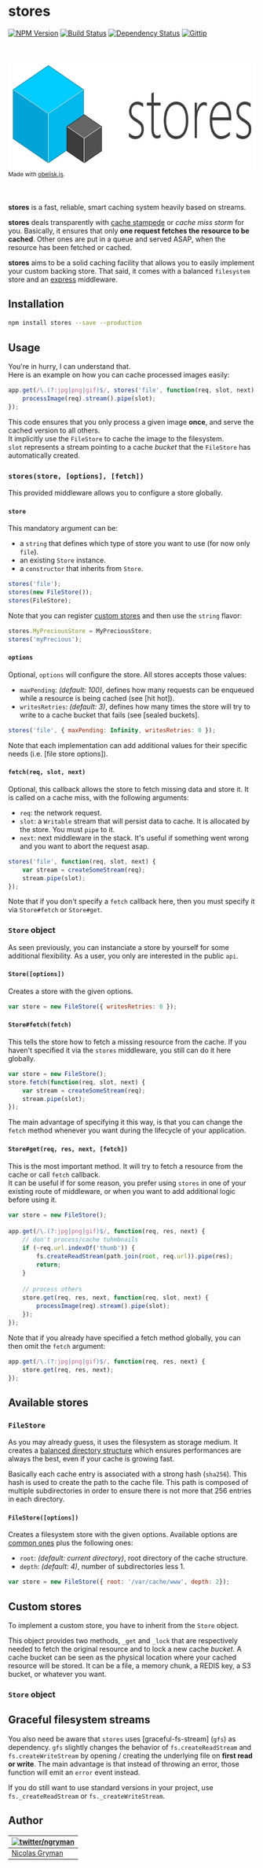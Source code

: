 # stores

[![NPM Version][npm-badge]][npm-url] [![Build Status][travis-image]][travis-url] [![Dependency Status][gemnasium-image]][gemnasium-url] [![Gittip][gittip-image]][gittip-url]

<br>

<p>
  <img width="690" height="224" src="https://github.com/ngryman/stores/raw/master/stores.jpg" alt="stores">
  <br>
  <sup>Made with <a href="https://github.com/nosir/obelisk.js">obelisk.js</a>.</sup>
</p>

<br>

**stores** is a fast, reliable, smart caching system heavily based on streams.

**stores** deals transparently with [cache stampede] or *cache miss storm* for you.
Basically, it ensures that only **one request fetches the resource to be cached**.
Other ones are put in a queue and served ASAP, when the resource has been fetched or cached.

**stores** aims to be a solid caching facility that allows you to easily implement your custom backing store.
That said, it comes with a balanced `filesystem` store and an [express] middleware.

[cache stampede]: http://en.wikipedia.org/wiki/Cache_stampede
[express]: http://expressjs.com

## Installation

```bash
npm install stores --save --production
```

## Usage

You're in hurry, I can understand that.<br>
Here is an example on how you can cache processed images easily:

```javascript
app.get(/\.(?:jpg|png|gif)$/, stores('file', function(req, slot, next) {
	processImage(req).stream().pipe(slot);
});
```

This code ensures that you only process a given image **once**, and serve the cached version to all others.<br>
It implicitly use the `FileStore` to cache the image to the filesystem.<br>
`slot` represents a stream pointing to a cache *bucket* that the `FileStore` has automatically created.

### `stores(store, [options], [fetch])`

This provided middleware allows you to configure a store globally.

#### `store`

This mandatory argument can be:
 - a `string` that defines which type of store you want to use (for now only `file`).
 - an existing `Store` instance.
 - a `constructor` that inherits from `Store`.

```javascript
stores('file');
stores(new FileStore());
stores(FileStore);
```

Note that you can register [custom stores] and then use the `string` flavor:
```javascript
stores.MyPreciousStore = MyPreciousStore;
stores('myPrecious');
```

#### `options`

Optional, `options` will configure the store. All stores accepts those values:
 - `maxPending`: *(default: 100)*, defines how many requests can be enqueued while a resource is being cached (see [hit hot]).
 - `writesRetries`: *(default: 3)*, defines how many times the store will try to write to a cache bucket that fails (see [sealed buckets].

```javascript
stores('file', { maxPending: Infinity, writesRetries: 0 });
```

Note that each implementation can add additional values for their specific needs (i.e. [file store options]).

#### `fetch(req, slot, next)`

Optional, this callback allows the store to fetch missing data and store it. It is called on a cache miss, with the following arguments:
 - `req`: the network request.
 - `slot`: a `Writable` stream that will persist data to cache. It is allocated by the store. You must `pipe` to it.
 - `next`: next middleware in the stack. It's useful if something went wrong and you want to abort the request asap.

```javascript
stores('file', function(req, slot, next) {
	var stream = createSomeStream(req);
	stream.pipe(slot);
});
```

Note that if you don't specify a `fetch` callback here, then you must specify it via `Store#fetch` or `Store#get`.

### `Store` object

As seen previously, you can instanciate a store by yourself for some additional flexibility. As a user, you only are interested in the public `api`.

#### `Store([options])`

Creates a store with the given options.
```javascript
var store = new FileStore({ writesRetries: 0 });
```

#### `Store#fetch(fetch)`

This tells the store how to fetch a missing resource from the cache. If you haven't specified it via the `stores` middleware, you still can do it here globally.

```javascript
var store = new FileStore();
store.fetch(function(req, slot, next) {
	var stream = createSomeStream(req);
	stream.pipe(slot);
});
```

The main advantage of specifying it this way, is that you can change the `fetch` method whenever you want during the lifecycle of your application.

#### `Store#get(req, res, next, [fetch])`

This is the most important method. It will try to fetch a resource from the cache or call `fetch` callback.<br>
It can be useful if for some reason, you prefer using `stores` in one of your existing route of middleware, or when you want to add additional logic before using it.

```javascript
var store = new FileStore();

app.get(/\.(?:jpg|png|gif)$/, function(req, res, next) {
	// don't process/cache tuhmbnails
	if (~req.url.indexOf('thumb')) {
		fs.createReadStream(path.join(root, req.url)).pipe(res);
		return;
	}

	// process others
	store.get(req, res, next, function(req, slot, next) {
		processImage(req).stream().pipe(slot);
	});
});
```

Note that if you already have specified a fetch method globally, you can then omit the `fetch` argument:
```javascript
app.get(/\.(?:jpg|png|gif)$/, function(req, res, next) {
	store.get(req, res, next);
});
```

[custom stores]: #custom-stores

## Available stores

### `FileStore`

As you may already guess, it uses the filesystem as storage medium. It creates a [balanced directory structure] which ensures performances are always the best, even if your cache is growing fast.

Basically each cache entry is associated with a strong hash (`sha256`). This hash is used to create the path to the cache file. This path is composed of multiple subdirectories in order to ensure there is not more that 256 entries in each directory.

#### `FileStore([options])`

Creates a filesystem store with the given options. Available options are [common ones] plus the following ones:
 - `root`: *(default: current directory)*, root directory of the cache structure.
 - `depth`: *(default: 4)*, number of subdirectories less 1.

```javascript
var store = new FileStore({ root: '/var/cache/www', depth: 2});
```

[common ones]: #options

[balanced directory structure]: http://michaelandrews.typepad.com/the_technical_times/2009/10/creating-a-hashed-directory-structure.html

## Custom stores

To implement a custom store, you have to inherit from the `Store` object.

This object provides two methods, `_get` and `_lock` that are respectively needed to fetch the original resource and to lock a new cache *bucket*. A cache bucket can be seen as the physical location where your cached resource will be
stored. It can be a file, a memory chunk, a REDIS key, a S3 bucket, or whatever you want.

### `Store` object

## Graceful filesystem streams

You also need be aware that `stores` uses [graceful-fs-stream] (`gfs`) as dependency. `gfs` slightly changes the behavior of `fs.createReadStream` and `fs.createWriteStream` by opening / creating the underlying file on **first read or write**. The main advantage is that instead of throwing an error, those function will emit an `error` event instead.

If you do still want to use standard versions in your project, use `fs._createReadStream` or `fs._createWriteStream`.

## Author

| [![twitter/ngryman](http://gravatar.com/avatar/2e1c2b5e153872e9fb021a6e4e376ead?size=70)](http://twitter.com/ngryman "Follow @ngryman on Twitter") |
|---|
| [Nicolas Gryman](http://ngryman.sh) |

[npm-badge]: http://img.shields.io/npm/v/stores.svg
[npm-url]: https://www.npmjs.org/package/stores
[travis-image]: http://img.shields.io/travis/ngryman/stores.svg
[travis-url]: https://travis-ci.org/ngryman/stores
[gemnasium-image]: http://img.shields.io/gemnasium/ngryman/stores.png
[gemnasium-url]: https://gemnasium.com/ngryman/stores
[gittip-image]: http://img.shields.io/gittip/ngryman.svg
[gittip-url]: https://www.gittip.com/ngryman
